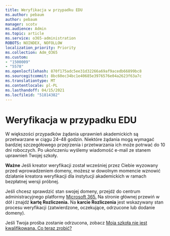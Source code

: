 ```yaml
---
title: Weryfikacja w przypadku EDU
ms.author: pebaum
author: pebaum
manager: scotv
ms.audience: Admin
ms.topic: article
ms.service: o365-administration
ROBOTS: NOINDEX, NOFOLLOW
localization_priority: Priority
ms.collection: Adm_O365
ms.custom:
- "1500009"
- "5578"
ms.openlocfilehash: 870f175adc5ee31d32266a69af9acedb66899bc8
ms.sourcegitcommit: 8bc60ec34bc1e40685e3976576e04a2623f63a7c
ms.translationtype: MT
ms.contentlocale: pl-PL
ms.lasthandoff: 04/15/2021
ms.locfileid: "51814382"
---
```

# <a name="edu-verification"></a>Weryfikacja w przypadku EDU

W większości przypadków żądania uprawnień akademickich są przetwarzane w ciągu 24–48 godzin. Niektóre żądania mogą wymagać bardziej szczegółowego przejrzenia i przetwarzania ich może potrwać do 10 dni roboczych. Po ukończeniu wyślemy wiadomość e-mail ze stanem uprawnień Twojej szkoły.

**Ważne** Jeśli kreator weryfikacji został wcześniej przez Ciebie [](https://go.microsoft.com/fwlink/p/?linkid=2135255) wyzowany przed wprowadzeniem domeny, możesz w dowolnym momencie wznowić działanie kreatora weryfikacji dla instytucji akademickich w ramach bezpłatnej wersji próbnej.

Jeśli chcesz sprawdzić stan swojej domeny, przejdź do centrum administracyjnego platformy [Microsoft 365.](https://go.microsoft.com/fwlink/p/?linkid=2024339) Na stronie głównej przewiń w dół i znajdź **kartę Rozliczenia.** Na **karcie Rozliczenia** jest wskazywany stan procesu weryfikacji (zatwierdzone, oczekujące, odrzucone lub dodanie domeny).

Jeśli Twoja prośba zostanie odrzucona, zobacz [Moja szkoła nie jest kwalifikowana. Co teraz zrobić?](https://docs.microsoft.com/microsoft-365/commerce/subscriptions/verify-academic-eligibility#my-school-isnt-eligible-what-do-i-do-now)